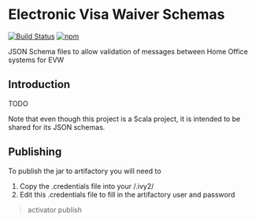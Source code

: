 Electronic Visa Waiver Schemas
==============================

[![Build Status](https://travis-ci.org/UKHomeOffice/evw-schemas.svg?branch=master)](https://travis-ci.org/UKHomeOffice/evw-schemas)
[![npm](https://img.shields.io/npm/v/evw-schemas.svg)](https://www.npmjs.com/package/evw-schemas)

JSON Schema files to allow validation of messages between Home Office systems for EVW 

Introduction
------------
TODO

Note that even though this project is a Scala project, it is intended to be shared for its JSON schemas.

Publishing
----------
To publish the jar to artifactory you will need to 

1. Copy the .credentials file into your <home directory>/.ivy2/
2. Edit this .credentials file to fill in the artifactory user and password

> activator publish
